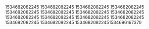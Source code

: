 1534682082245
1534682082245
1534682082245
1534682082245
1534682082245
1534682082245
1534682082245
1534682082245
1534682082245
1534682082245
1534682082245
1534682082245
1534682082245
1534682082245
15346820822451534696167370